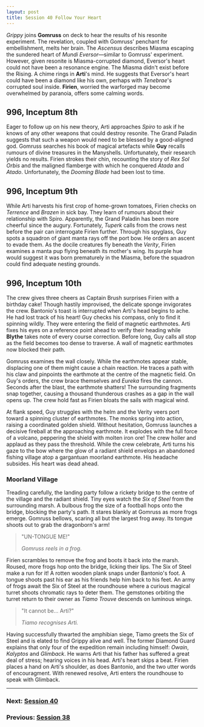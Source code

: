 ```yaml
---
layout: post
title: Session 40 Follow Your Heart
---
```


*Grippy* joins **Gomruss** on deck to hear the results of his resonite experiment. The revelation, coupled with Gomruss' penchant for embellishment, melts her brain. The *Ascensus* describes Miasma escaping the sundered heart of *Mundi Eversor*—similar to Gomruss' experiment. However, given resonite is Miasma-corrupted diamond, Eversor's heart could not have been a resonance engine. The Miasma didn't exist before the Rising. A chime rings in **Arti**'s mind. He suggests that Eversor's heart could have been a diamond like his own, perhaps with *Tenebrae*'s corrupted soul inside. **Firien**, worried the warforged may become overwhelmed by paranoia, offers some calming words.

## **996, Inceptum 8th**

Eager to follow up on his new theory, Arti approaches *Spiro* to ask if he knows of any other weapons that could destroy resonite. The Grand Paladin suggests that such a weapon would need to be blessed by a good-aligned god. Gomruss searches his book of magical artefacts while **Guy** recalls rumours of divine treasures in the Manyshells. Unfortunately, their research yields no results. Firien strokes their chin, recounting the story of *Rex Sol Orbis* and the maligned flamberge with which he conquered *Atada* and *Atado*. Unfortunately, the *Dooming Blade* had been lost to time.

## **996, Inceptum 9th**

While Arti harvests his first crop of home-grown tomatoes, Firien checks on *Terrence* and *Brazen* in sick bay. They learn of rumours about their relationship with Spiro. Apparently, the Grand Paladin has been more cheerful since the augury. Fortunately, *Tuperk* calls from the crows nest before the pair can interrogate Firien further. Through his spyglass, Guy spots a squadron of giant manta rays off the port bow. He orders an ascent to evade them. As the docile creatures fly beneath the *Verity*, Firien examines a manta pup flying beneath its mother's wing. Its purple hue would suggest it was born prematurely in the Miasma, before the squadron could find adequate nesting grounds.

## **996, Inceptum 10th**

The crew gives three cheers as Captain Brush surprises Firien with a birthday cake! Though hastily improvised, the delicate sponge invigorates the crew. Bantonio's toast is interrupted when Arti's head begins to ache. He had lost track of his heart! Guy checks his compass, only to find it spinning wildly. They were entering the field of magnetic earthmotes. Arti fixes his eyes on a reference point ahead to verify their heading while **Blythe** takes note of every course correction. Before long, Guy calls all stop as the field becomes too dense to traverse. A wall of magnetic earthmotes now blocked their path.

Gomruss examines the wall closely. While the earthmotes appear stable, displacing one of them might cause a chain reaction. He traces a path with his claw and pinpoints the earthmote at the centre of the magnetic field. On Guy's orders, the crew brace themselves and *Eureka* fires the cannon. Seconds after the blast, the earthmote shatters! The surrounding fragments snap together, causing a thousand thunderous crashes as a gap in the wall opens up. The crew hold fast as Firien bloats the sails with magical wind.

At flank speed, Guy struggles with the helm and the Verity veers port toward a spinning cluster of earthmotes. The monks spring into action, raising a coordinated golden shield. Without hesitation, Gomruss launches a decisive fireball at the approaching earthmote. It explodes with the full force of a volcano, peppering the shield with molten iron ore! The crew holler and applaud as they pass the threshold. While the crew celebrate, Arti turns his gaze to the bow where the glow of a radiant shield envelops an abandoned fishing village atop a gargantuan moorland earthmote. His headache subsides. His heart was dead ahead.

### Moorland Village

Treading carefully, the landing party follow a rickety bridge to the centre of the village and the radiant shield. Tiny eyes watch the *Six of Steel* from the surrounding marsh. A bulbous frog the size of a football hops onto the bridge, blocking the party's path. It stares blankly at Gomruss as more frogs emerge. Gomruss bellows, scaring all but the largest frog away. Its tongue shoots out to grab the dragonborn's arm!

> "UN-TONGUE ME!"
>
> *Gomruss reels in a frog.*

Firien scrambles to remove the frog and boots it back into the marsh. Roused, more frogs hop onto the bridge, licking their lips. The Six of Steel make a run for it! A rotten wooden plank snaps under Bantonio's foot. A tongue shoots past his ear as his friends help him back to his feet. An army of frogs await the Six of Steel at the roundhouse where a curious magical turret shoots chromatic rays to deter them. The gemstones orbiting the turret return to their owner as *Tiamo Trouve* descends on luminous wings.

> "It cannot be... Arti?"
>
> *Tiamo recognises Arti.*

Having successfully thwarted the amphibian siege, Tiamo greets the Six of Steel and is elated to find Grippy alive and well. The former Diamond Guard explains that only four of the expedition remain including himself: *Owain*, *Kalyptos* and *Glimback*. He warns Arti that his father has suffered a great deal of stress; hearing voices in his head. Arti's heart skips a beat. Firien places a hand on Arti's shoulder, as does Bantonio, and the two utter words of encouragment. With renewed resolve, Arti enters the roundhouse to speak with Glimback.

---

### **Next: [Session 40](session-40)**
### **Previous: [Session 38](session-38)**
